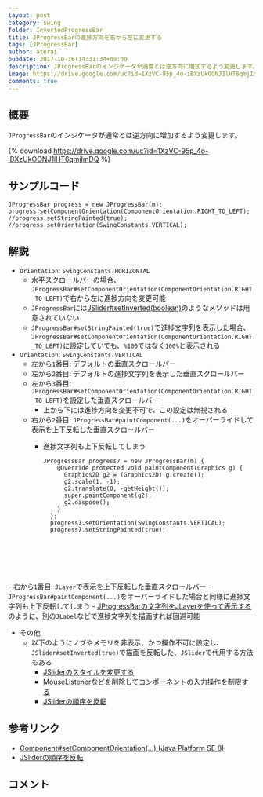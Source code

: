 ```yaml
---
layout: post
category: swing
folder: InvertedProgressBar
title: JProgressBarの進捗方向を右から左に変更する
tags: [JProgressBar]
author: aterai
pubdate: 2017-10-16T14:31:34+09:00
description: JProgressBarのインジケータが通常とは逆方向に増加するよう変更します。
image: https://drive.google.com/uc?id=1XzVC-95p_4o-iBXzUkOONJ1lHT6qmjImDQ
comments: true
---
```

## 概要
`JProgressBar`のインジケータが通常とは逆方向に増加するよう変更します。

{% download https://drive.google.com/uc?id=1XzVC-95p_4o-iBXzUkOONJ1lHT6qmjImDQ %}

## サンプルコード
<pre class="prettyprint"><code>JProgressBar progress = new JProgressBar(m);
progress.setComponentOrientation(ComponentOrientation.RIGHT_TO_LEFT);
//progress.setStringPainted(true);
//progress.setOrientation(SwingConstants.VERTICAL);
</code></pre>

## 解説
- `Orientation`: `SwingConstants.HORIZONTAL`
    - 水平スクロールバーの場合、`JProgressBar#setComponentOrientation(ComponentOrientation.RIGHT_TO_LEFT)`で右から左に進捗方向を変更可能
    - `JProgressBar`には[JSlider#setInverted(boolean)](https://docs.oracle.com/javase/jp/8/docs/api/javax/swing/JSlider.html#setInverted-boolean-)のようなメソッドは用意されていない
    - `JProgressBar#setStringPainted(true)`で進捗文字列を表示した場合、`JProgressBar#setComponentOrientation(ComponentOrientation.RIGHT_TO_LEFT)`に設定していても、`%100`ではなく`100%`と表示される
- `Orientation`: `SwingConstants.VERTICAL`
    - 左から`1`番目: デフォルトの垂直スクロールバー
    - 左から`2`番目: デフォルトの進捗文字列を表示した垂直スクロールバー
    - 左から`3`番目: `JProgressBar#setComponentOrientation(ComponentOrientation.RIGHT_TO_LEFT)`を設定した垂直スクロールバー
        - 上から下には進捗方向を変更不可で、この設定は無視される
    - 右から`2`番目: `JProgressBar#paintComponent(...)`をオーバーライドして表示を上下反転した垂直スクロールバー
        - 進捗文字列も上下反転してしまう
            
            <pre class="prettyprint"><code>JProgressBar progress7 = new JProgressBar(m) {
              @Override protected void paintComponent(Graphics g) {
                Graphics2D g2 = (Graphics2D) g.create();
                g2.scale(1, -1);
                g2.translate(0, -getHeight());
                super.paintComponent(g2);
                g2.dispose();
              }
            };
            progress7.setOrientation(SwingConstants.VERTICAL);
            progress7.setStringPainted(true);
</code></pre>
    - 右から`1`番目: `JLayer`で表示を上下反転した垂直スクロールバー
        - `JProgressBar#paintComponent(...)`をオーバーライドした場合と同様に進捗文字列も上下反転してしまう
        - [JProgressBarの文字列をJLayerを使って表示する](https://ateraimemo.com/Swing/ProgressStringLayer.html)のように、別の`JLabel`などで進捗文字列を描画すれば回避可能
- その他
    - 以下のようにノブやメモリを非表示、かつ操作不可に設定し、`JSlider#setInverted(true)`で描画を反転した、`JSlider`で代用する方法もある
        - [JSliderのスタイルを変更する](https://ateraimemo.com/Swing/GradientTrackSlider.html)
        - [MouseListenerなどを削除してコンポーネントの入力操作を制限する](https://ateraimemo.com/Swing/UninstallListeners.html)
        - [JSliderの順序を反転](https://ateraimemo.com/Swing/InvertedSlider.html)

<!-- dummy comment line for breaking list -->

## 参考リンク
- [Component#setComponentOrientation(...) (Java Platform SE 8)](https://docs.oracle.com/javase/jp/8/docs/api/java/awt/Component.html#setComponentOrientation-java.awt.ComponentOrientation-)
- [JSliderの順序を反転](https://ateraimemo.com/Swing/InvertedSlider.html)

<!-- dummy comment line for breaking list -->

## コメント
